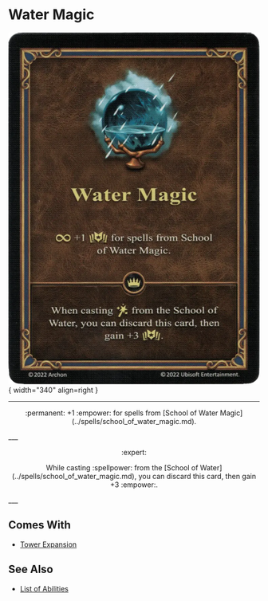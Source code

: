 # Water Magic

![Water Magic](../assets/abilities-water_magic.webp){ width="340" align=right }

___
<p style="text-align: center;" markdown>:permanent: +1 :empower: for spells from [School of Water Magic](../spells/school_of_water_magic.md).</p>
___
<p style="text-align: center;" markdown> :expert: </p>

<p style="text-align: center;" markdown>While casting :spellpower: from the [School of Water](../spells/school_of_water_magic.md), you can discard this card, then gain +3 :empower:.</p>
___


## Comes With

- [Tower Expansion](../content.md)


## See Also

- [List of Abilities](index.md)
